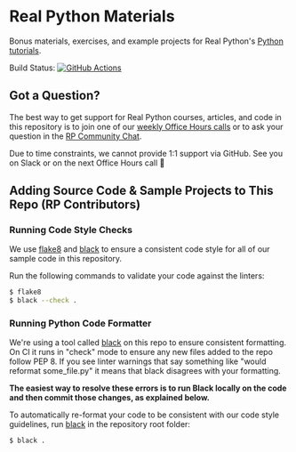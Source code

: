 # Real Python Materials

Bonus materials, exercises, and example projects for Real Python's [Python tutorials](https://realpython.com).

Build Status:
[![GitHub Actions](https://img.shields.io/github/workflow/status/realpython/materials/linters?label=build)](https://github.com/realpython/materials/actions)

## Got a Question?

The best way to get support for Real Python courses, articles, and code in this repository is to join one of our [weekly Office Hours calls](https://realpython.com/office-hours/) or to ask your question in the [RP Community Chat](https://realpython.com/community/).

Due to time constraints, we cannot provide 1:1 support via GitHub. See you on Slack or on the next Office Hours call 🙂

## Adding Source Code & Sample Projects to This Repo (RP Contributors)

### Running Code Style Checks

We use [flake8](http://flake8.pycqa.org/en/latest/) and [black](https://black.readthedocs.io/) to ensure a consistent code style for all of our sample code in this repository.

Run the following commands to validate your code against the linters:

```sh
$ flake8
$ black --check .
```

### Running Python Code Formatter

We're using a tool called [black](https://black.readthedocs.io/) on this repo to ensure consistent formatting. On CI it runs in "check" mode to ensure any new files added to the repo follow PEP 8. If you see linter warnings that say something like "would reformat some_file.py" it means that black disagrees with your formatting.

**The easiest way to resolve these errors is to run Black locally on the code and then commit those changes, as explained below.**

To automatically re-format your code to be consistent with our code style guidelines, run [black](https://black.readthedocs.io/) in the repository root folder:

```sh
$ black .
```
